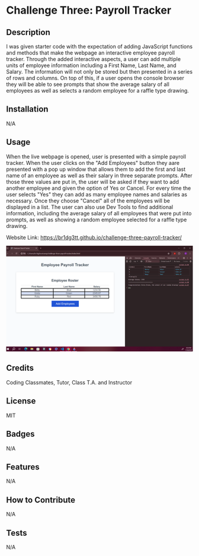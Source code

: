 # Challenge Three: Payroll Tracker

## Description

I was given starter code with the expectation of adding JavaScript functions and methods that make the webpage an interactive employee payroll tracker.  Through the added interactive aspects, a user can add multiple units of employee information including a First Name, Last Name, and Salary.  The information will not only be stored but then presented in a series of rows and columns.  On top of this, if a user opens the console browser they will be able to see prompts that show the average salary of all employees as well as selects a random employee for a raffle type drawing.

## Installation

N/A

## Usage

When the live webpage is opened, user is presented with a simple payroll tracker.  When the user clicks on the "Add Employees" button they aare presented with a pop up window that allows them to add the first and last name of an employee as well as their salary in three separate prompts.  After those three values are put in, the user will be asked if they want to add another employee and given the option of Yes or Cancel.  For every time the user selects "Yes" they can add as many employee names and salaries as necessary.  Once they choose "Cancel" all of the employees will be displayed in a list.  The user can also use Dev Tools to find additional information, including the average salary of all employees that were put into prompts, as well as showing a random employee selected for a raffle type drawing.

Website Link: https://br1dg3tt.github.io/challenge-three-payroll-tracker/

![screenshot of webpage](assets/images/screenshot.png)

## Credits

Coding Classmates, Tutor, Class T.A. and Instructor

## License

MIT

## Badges

N/A

## Features

N/A

## How to Contribute

N/A

## Tests

N/A